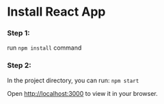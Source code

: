 # Install React App

### Step 1:

run `npm install` command

### Step 2:

In the project directory, you can run:
`npm start`

Open [http://localhost:3000](http://localhost:3000) to view it in your browser.
